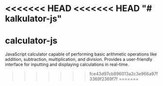 <<<<<<< HEAD
<<<<<<< HEAD
"# kalkulator-js" 
=======
# calculator-js
JavaScript calculator capable of performing basic arithmetic operations like addition, subtraction, multiplication, and division. Provides a user-friendly interface for inputting and displaying calculations in real-time.
>>>>>>> fce43d97cb896013a2c3e966a97f3369f2369f7f
=======

